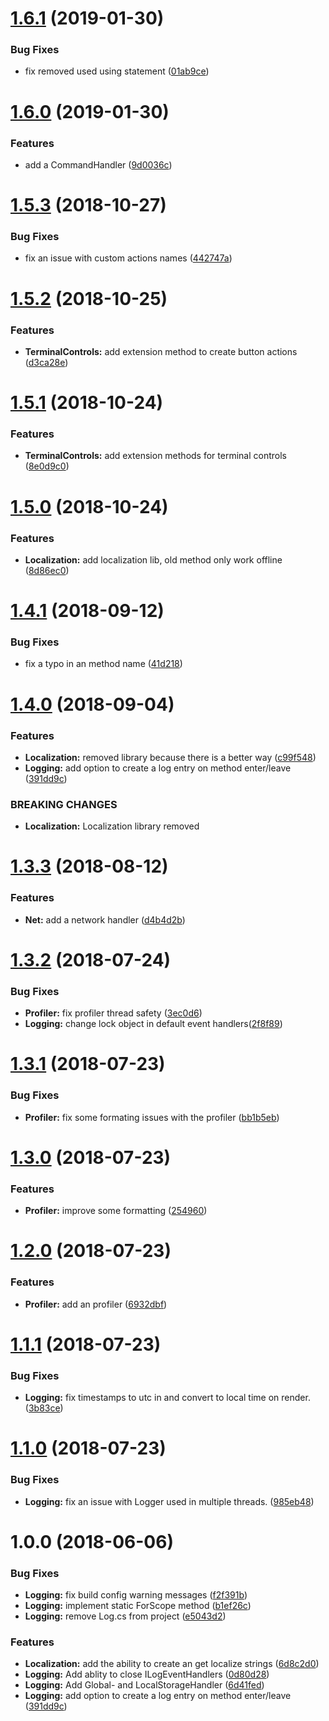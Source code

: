 # [1.6.1](https://github.com/SiskSjet/SE_Mod_Utils/compare/v1.6.0...v1.6.1) (2019-01-30)


### Bug Fixes

* fix removed used using statement ([01ab9ce](https://github.com/SiskSjet/SE_Mod_Utils/commit/01ab9ce))



# [1.6.0](https://github.com/SiskSjet/SE_Mod_Utils/compare/v1.5.3...v1.6.0) (2019-01-30)


### Features

* add a CommandHandler ([9d0036c](https://github.com/SiskSjet/SE_Mod_Utils/commit/9d0036c))



<a name="1.5.3"></a>
# [1.5.3](https://github.com/SiskSjet/SE_Mod_Utils/compare/v1.5.2...v1.5.3) (2018-10-27)


### Bug Fixes

* fix an issue with custom actions names ([442747a](https://github.com/SiskSjet/SE_Mod_Utils/commit/442747a))



<a name="1.5.2"></a>
# [1.5.2](https://github.com/SiskSjet/SE_Mod_Utils/compare/v1.5.1...v1.5.2) (2018-10-25)


### Features

* **TerminalControls:** add extension method to create button actions ([d3ca28e](https://github.com/SiskSjet/SE_Mod_Utils/commit/d3ca28e))



<a name="1.5.1"></a>
# [1.5.1](https://github.com/SiskSjet/SE_Mod_Utils/compare/v1.4.0...v1.5.1) (2018-10-24)


### Features

* **TerminalControls:** add extension methods for terminal controls ([8e0d9c0](https://github.com/SiskSjet/SE_Mod_Utils/commit/8e0d9c0))



<a name="1.5.0"></a>
# [1.5.0](https://github.com/SiskSjet/SE_Mod_Utils/compare/v1.4.0...v1.5.0) (2018-10-24)


### Features

* **Localization:** add localization lib, old method only work offline ([8d86ec0](https://github.com/SiskSjet/SE_Mod_Utils/commit/8d86ec0))



<a name="1.4.1"></a>
# [1.4.1](https://github.com/SiskSjet/SE_Mod_Utils/compare/v1.4.0...v1.4.1) (2018-09-12)


### Bug Fixes

* fix a typo in an method name ([41d218](https://github.com/SiskSjet/SE_Mod_Utils/commit/41d218))



<a name="1.4.0"></a>
# [1.4.0](https://github.com/SiskSjet/SE_Mod_Utils/compare/v1.3.3...v1.4.0) (2018-09-04)


### Features

* **Localization:** removed library because there is a better way ([c99f548](https://github.com/SiskSjet/SE_Mod_Utils/commit/c99f548))
* **Logging:** add option to create a log entry on method enter/leave ([391dd9c](https://github.com/SiskSjet/SE_Mod_Utils/commit/391dd9c))


### BREAKING CHANGES

* **Localization:** Localization library removed



<a name="1.3.3"></a>
# [1.3.3](https://github.com/SiskSjet/SE_Mod_Utils/compare/v1.3.2...v1.3.3) (2018-08-12)


### Features

* **Net:** add a network handler ([d4b4d2b](https://github.com/SiskSjet/SE_Mod_Utils/commit/d4b4d2b))



<a name="1.3.2"></a>
# [1.3.2](https://github.com/SiskSjet/SE_Mod_Utils/compare/v1.3.1...v1.3.2) (2018-07-24)

### Bug Fixes

* **Profiler:** fix profiler thread safety ([3ec0d6](https://github.com/SiskSjet/SE_Mod_Utils/commit/3ec0d6))
* **Logging:** change lock object in default event handlers([2f8f89](https://github.com/SiskSjet/SE_Mod_Utils/commit/2f8f89))



<a name="1.3.1"></a>
# [1.3.1](https://github.com/SiskSjet/SE_Mod_Utils/compare/v1.3.0...v1.3.1) (2018-07-23)

### Bug Fixes

* **Profiler:** fix some formating issues with the profiler ([bb1b5eb](https://github.com/SiskSjet/SE_Mod_Utils/commit/bb1b5eb))



<a name="1.3.0"></a>
# [1.3.0](https://github.com/SiskSjet/SE_Mod_Utils/compare/v1.2.2...v1.3.0) (2018-07-23)

### Features

* **Profiler:** improve some formatting ([254960](https://github.com/SiskSjet/SE_Mod_Utils/commit/254960))



<a name="1.2.0"></a>
# [1.2.0](https://github.com/SiskSjet/SE_Mod_Utils/compare/v1.1.1...v1.2.0) (2018-07-23)

### Features

* **Profiler:** add an profiler ([6932dbf](https://github.com/SiskSjet/SE_Mod_Utils/commit/6932dbf))



<a name="1.1.1"></a>
# [1.1.1](https://github.com/SiskSjet/SE_Mod_Utils/compare/v1.1.0...v1.1.1) (2018-07-23)

### Bug Fixes

* **Logging:** fix timestamps to utc in and convert to local time on render. ([3b83ce](https://github.com/SiskSjet/SE_Mod_Utils/commit/3b83ce))



<a name="1.1.0"></a>
# [1.1.0](https://github.com/SiskSjet/SE_Mod_Utils/compare/v1.0.0...v1.1.0) (2018-07-23)

### Bug Fixes

* **Logging:** fix an issue with Logger used in multiple threads. ([985eb48](https://github.com/SiskSjet/SE_Mod_Utils/commit/985eb48))



<a name="1.0.0"></a>
# 1.0.0 (2018-06-06)

### Bug Fixes

* **Logging:** fix build config warning messages ([f2f391b](https://github.com/SiskSjet/SE_Mod_Utils/commit/f2f391b))
* **Logging:** implement static ForScope<TScope> method ([b1ef26c](https://github.com/SiskSjet/SE_Mod_Utils/commit/b1ef26c))
* **Logging:** remove Log.cs from project ([e5043d2](https://github.com/SiskSjet/SE_Mod_Utils/commit/e5043d2))


### Features

* **Localization:** add the ability to create an get localize strings ([6d8c2d0](https://github.com/SiskSjet/SE_Mod_Utils/commit/6d8c2d0))
* **Logging:** Add ablity to close ILogEventHandlers ([0d80d28](https://github.com/SiskSjet/SE_Mod_Utils/commit/0d80d28))
* **Logging:** Add Global- and LocalStorageHandler ([6d41fed](https://github.com/SiskSjet/SE_Mod_Utils/commit/6d41fed))
* **Logging:** add option to create a log entry on method enter/leave ([391dd9c](https://github.com/SiskSjet/SE_Mod_Utils/commit/391dd9c))



